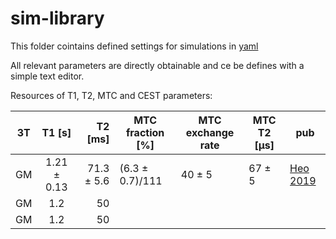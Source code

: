# sim-library
This folder cointains defined settings for simulations in [yaml](https://yaml.org/)

All relevant parameters are directly obtainable and ce be defines with a simple text editor.


Resources of T1, T2, MTC  and CEST parameters:

|  3T  | T1 [s]      | T2 [ms]     |MTC fraction [%]  |  MTC exchange rate  | MTC T2 [µs]| pub |
| ---- |:-----------:| -----------:|---               |---                 |---           | ---- |
| GM   | 1.21 ± 0.13 |  71.3 ± 5.6 | (6.3 ± 0.7)/111  |    40 ± 5          | 67 ± 5       | [Heo 2019](https://www.ncbi.nlm.nih.gov/pmc/articles/PMC6422734/)    |
| GM   | 1.2         |   50        |                  |                    |             |      |
| GM   | 1.2         |    50       |                  |                    |             |      |
